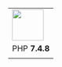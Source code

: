 
| |
| - |
| <img src="https://tgram.ru/wiki/stickers/img/sadpepe/png/1.png" width="64"/> |
| PHP <b>7.4.8</b> |
| |
